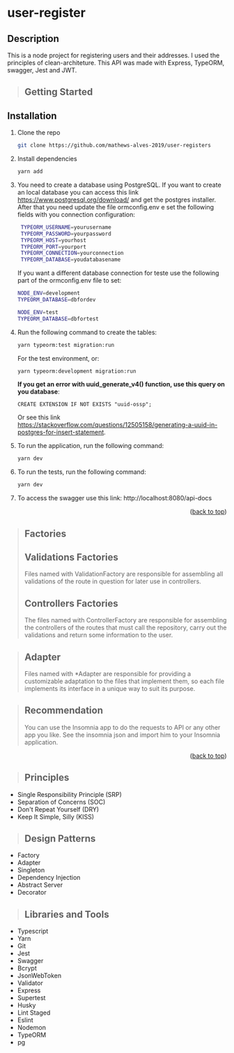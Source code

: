 # user-register

## Description
This is a node project for registering users and their addresses. I used the principles of clean-architeture. This API was made with Express, TypeORM, swagger, Jest and JWT.

>## Getting Started
## Installation

1. Clone the repo

   ```sh
   git clone https://github.com/mathews-alves-2019/user-registers
   ```
2. Install dependencies

   ```sh
   yarn add
   ```

3. You need to create a database using PostgreSQL. If you want to create an local database you can access this link https://www.postgresql.org/download/ and get the postgres installer.
After that you need update the file ormconfig.env e set the following fields with you connection configuration:

   ```sh
    TYPEORM_USERNAME=yourusername
    TYPEORM_PASSWORD=yourpassword
    TYPEORM_HOST=yourhost
    TYPEORM_PORT=yourport
    TYPEORM_CONNECTION=yourconnection
    TYPEORM_DATABASE=youdatabasename
   ```

    If you want a different database connection for teste use the following part of the ormconfig.env file to set:

    ```sh
    NODE_ENV=development
    TYPEORM_DATABASE=dbfordev

    NODE_ENV=test
    TYPEORM_DATABASE=dbfortest
   ```

4. Run the following command to create the tables:

   ```sh
   yarn typeorm:test migration:run
   ```
   For the test environment, or:
   ```sh
   yarn typeorm:development migration:run
   ```
    **If you get an error with uuid_generate_v4() function, use this query on you database**: 
    ```
    CREATE EXTENSION IF NOT EXISTS "uuid-ossp";
    ```
    Or see this link https://stackoverflow.com/questions/12505158/generating-a-uuid-in-postgres-for-insert-statement.
5. To run the application, run the following command:
   ```sh
   yarn dev
   ```

6. To run the tests, run the following command:
   ```sh
   yarn dev
   ```

7. To access the swagger use this link: http://localhost:8080/api-docs

<p align="right">(<a href="#top">back to top</a>)</p>

> ## Factories
   >## Validations Factories
   >Files named with ValidationFactory are responsible for assembling all validations of the route in question for later use in controllers.
   >
   >## Controllers Factories
   >The files named with ControllerFactory are responsible for assembling the controllers of the routes that must call the repository, carry out the validations and return some information to the user.

> ## Adapter
> Files named with *Adapter are responsible for providing a customizable adaptation to the files that implement them, so each file implements its interface in a unique way to suit its purpose.

> ## Recommendation
>You can use the Insomnia app to do the requests to API or any other app you like. See the insomnia json and import him to your Insomnia application.

<p align="right">(<a href="#top">back to top</a>)</p>

> ## Principles
* Single Responsibility Principle (SRP)
* Separation of Concerns (SOC)
* Don't Repeat Yourself (DRY)
* Keep It Simple, Silly (KISS)

> ## Design Patterns
* Factory
* Adapter
* Singleton
* Dependency Injection
* Abstract Server
* Decorator

> ## Libraries and Tools
* Typescript
* Yarn
* Git
* Jest
* Swagger
* Bcrypt
* JsonWebToken
* Validator
* Express
* Supertest
* Husky
* Lint Staged
* Eslint
* Nodemon
* TypeORM
* pg
